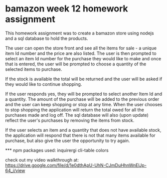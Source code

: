 # bamazon week 12 homework assignment

This homework assignment was to create a bamazon store using nodejs and a sql database to hold the products.

The user can open the store front and see all the items for sale - a unique item Id number and the price are also listed.
The user is then prompted to select an item Id number for the purchase they would like to make and once that is entered, the user will be prompted to choose a quantity of the selected items to purchase.

If the stock is available the total will be returned and the user will be asked if they would like to continue shopping.

If the user responds yes, they will be prompted to select another Item Id and a quantity. The amount of the purchase will be added to the previous order and the user can keep shopping or stop at any time. When the user chooses to stop shopping the application will return the total owed for all the purchases made and log off. The sql database will also (upon update) reflect the user's purchases by removing the items from stock.

If the user selects an item and a quantity that does not have available stock, the application will respond that there is not that many items available for purchase, but also give the user the opportunity to try again.


*** npm packages used:
inquirergi
cli-table
colors

check out my video walkthrough at:
https://drive.google.com/file/d/1e0dthApU-UhN-CJmDuHhnWnElJp-64_i/view

